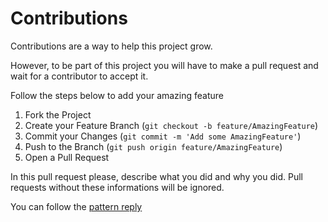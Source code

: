 # Contributions

Contributions are a way to help this project grow.

However, to be part of this project you will have to make a pull request and wait for a contributor to accept it.

Follow the steps below to add your amazing feature

1. Fork the Project
2. Create your Feature Branch (`git checkout -b feature/AmazingFeature`)
3. Commit your Changes (`git commit -m 'Add some AmazingFeature'`)
4. Push to the Branch (`git push origin feature/AmazingFeature`)
5. Open a Pull Request

In this pull request please, describe what you did and why you did. Pull requests without these informations will be ignored.

You can follow the [pattern reply](.github/reply.md)


